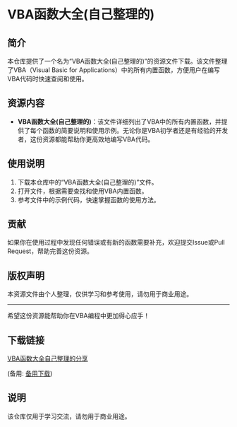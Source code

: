 # VBA函数大全(自己整理的)

## 简介
本仓库提供了一个名为“VBA函数大全(自己整理的)”的资源文件下载。该文件整理了VBA（Visual Basic for Applications）中的所有内置函数，方便用户在编写VBA代码时快速查阅和使用。

## 资源内容
- **VBA函数大全(自己整理的)**：该文件详细列出了VBA中的所有内置函数，并提供了每个函数的简要说明和使用示例。无论你是VBA初学者还是有经验的开发者，这份资源都能帮助你更高效地编写VBA代码。

## 使用说明
1. 下载本仓库中的“VBA函数大全(自己整理的)”文件。
2. 打开文件，根据需要查找和使用VBA内置函数。
3. 参考文件中的示例代码，快速掌握函数的使用方法。

## 贡献
如果你在使用过程中发现任何错误或有新的函数需要补充，欢迎提交Issue或Pull Request，帮助完善这份资源。

## 版权声明
本资源文件由个人整理，仅供学习和参考使用，请勿用于商业用途。

---
希望这份资源能帮助你在VBA编程中更加得心应手！

## 下载链接
[VBA函数大全自己整理的分享](https://pan.quark.cn/s/04ecea21c08d) 

(备用: [备用下载](https://pan.baidu.com/s/1DSvGqIui2LnEHMrwIeBoJQ?pwd=1234))

## 说明

该仓库仅用于学习交流，请勿用于商业用途。
